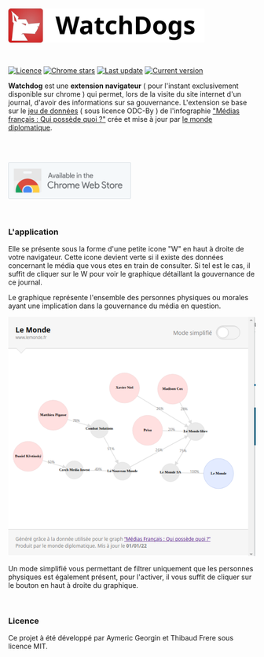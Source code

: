 <br/>
<p>
  <a href="https://github.com/StarNoodle/watchdog" title="logo"><img src="resources/logo.svg" width="400"></a>
</p>
<br/>

<p>
<a href="https://github.com/StarNoodle/watchdog#licence"><img src="https://img.shields.io/badge/licence-MIT-green" alt="Licence"></a>
<a href="https://github.com/StarNoodle/watchdog"><img src="https://img.shields.io/chrome-web-store/stars/:storeId" alt="Chrome stars"></a>
<a href="https://github.com/StarNoodle/watchdog"><img src="https://img.shields.io/github/last-commit/StarNoodle/watchdog" alt="Last update"></a>
<a href="https://github.com/StarNoodle/watchdog"><img src="https://img.shields.io/github/v/tag/StarNoodle/watchdog" alt="Current version"></a>
</p>

**Watchdog** est une **extension navigateur** ( pour l'instant exclusivement disponible sur chrome ) qui permet, lors de la visite du site internet d'un journal, d'avoir des informations sur sa gouvernance. L'extension se base sur le [jeu de données](https://github.com/mdiplo/Medias_francais) ( sous licence  ODC-By ) de l'infographie ["Médias français : Qui possède quoi ?"](https://www.monde-diplomatique.fr/cartes/PPA) crée et mise à jour par [le monde diplomatique](https://www.monde-diplomatique.fr/).

<br/>
<br/>

<p>
  <a href="https://github.com/StarNoodle/watchdog" title="logo"><img src="resources/install-button.svg" width="250"></a>
</p>

<br/>

### L'application

Elle se présente sous la forme d'une petite icone "W" en haut à droite de votre navigateur. Cette icone devient verte si il existe des données concernant le média que vous etes en train de consulter. Si tel est le cas, il suffit de cliquer sur le W pour voir le graphique détaillant la gouvernance de ce journal.

Le graphique représente l'ensemble des personnes physiques ou morales ayant une implication dans la gouvernance du média en question. 

<img alt="presentation" src="resources/lemonde_full.png">

Un mode simplifié vous permettant de filtrer uniquement que les personnes physiques est également présent, pour l'activer, il vous suffit de cliquer sur le bouton en haut à droite du graphique.

<br/>

### Licence

Ce projet à été développé par Aymeric Georgin et Thibaud Frere sous licence MIT.
